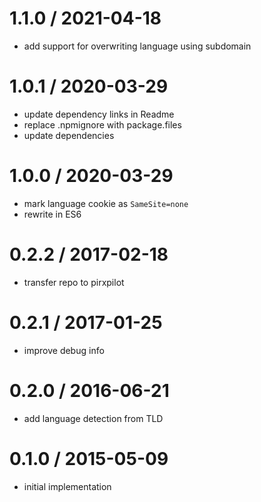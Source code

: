 
1.1.0 / 2021-04-18
==================

 * add support for overwriting language using subdomain

1.0.1 / 2020-03-29
==================

 * update dependency links in Readme
 * replace .npmignore with package.files
 * update dependencies

1.0.0 / 2020-03-29
==================

 * mark language cookie as `SameSite=none`
 * rewrite in ES6

0.2.2 / 2017-02-18
==================

 * transfer repo to pirxpilot

0.2.1 / 2017-01-25
==================

 * improve debug info

0.2.0 / 2016-06-21
==================

 * add language detection from TLD

0.1.0 / 2015-05-09
==================

 * initial implementation
